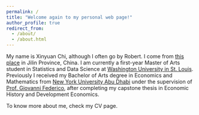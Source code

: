 ```yaml
---
permalink: /
title: "Welcome again to my personal web page!"
author_profile: true
redirect_from: 
  - /about/
  - /about.html
---
```


My name is Xinyuan Chi, although I often go by Robert. I come from [this place](https://en.wikipedia.org/wiki/Yanbian_Korean_Autonomous_Prefecture) in Jilin Province, China. I am currently a first-year Master of Arts student in Statistics and Data Science at [Washington University in St. Louis](https://washu.edu/). Previously I received my Bachelor of Arts degree in Economics and Mathematics from [New York University Abu Dhabi](https://nyuad.nyu.edu/en/) under the supervision of [Prof. Giovanni Federico](https://nyuad.nyu.edu/en/academics/divisions/social-science/faculty/giovanni-federico.html), after completing my capstone thesis in Economic History and Development Economics.

To know more about me, check my CV page.
